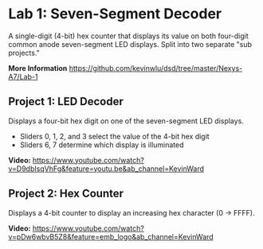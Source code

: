 # Lab 1: Seven-Segment Decoder
A single-digit (4-bit) hex counter that displays its value on both four-digit common anode seven-segment LED displays.
Split into two separate "sub projects." 

**More Information** https://github.com/kevinwlu/dsd/tree/master/Nexys-A7/Lab-1

## Project 1: LED Decoder
Displays a four-bit hex digit on one of the seven-segment LED displays.
- Sliders 0, 1, 2, and 3 select the value of the 4-bit hex digit
- Sliders 6, 7 determine which display is illuminated

**Video:** https://www.youtube.com/watch?v=D9dbIsqVhFg&feature=youtu.be&ab_channel=KevinWard

## Project 2: Hex Counter
Displays a 4-bit counter to display an increasing hex character (0 -> FFFF).

**Video:** https://www.youtube.com/watch?v=pDw6wbvB5Z8&feature=emb_logo&ab_channel=KevinWard